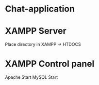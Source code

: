 # Chat-application

# XAMPP Server
Place directory in XAMPP -> HTDOCS

# XAMPP Control panel
Apache Start
MySQL Start